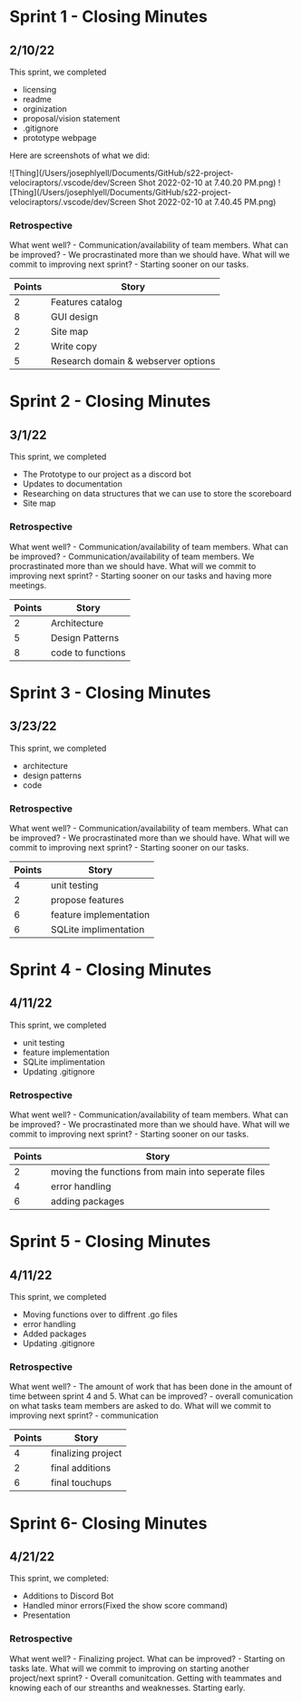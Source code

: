 # Sprint 1 - Closing Minutes
## 2/10/22

This sprint, we completed
* licensing
* readme
* orginization
* proposal/vision statement
* .gitignore
* prototype webpage

Here are screenshots of what we did:

![Thing](/Users/josephlyell/Documents/GitHub/s22-project-velociraptors/.vscode/dev/Screen Shot 2022-02-10 at 7.40.20 PM.png)
![Thing](/Users/josephlyell/Documents/GitHub/s22-project-velociraptors/.vscode/dev/Screen Shot 2022-02-10 at 7.40.45 PM.png)

### Retrospective

What went well? - Communication/availability of team members.
What can be improved? - We procrastinated more than we should have.
What will we commit to improving next sprint? - Starting sooner on our tasks.

Points | Story
-------|--------
2      | Features catalog
8      | GUI design
2      | Site map
2      | Write copy
5      | Research domain & webserver options

# Sprint 2 - Closing Minutes
## 3/1/22

This sprint, we completed
* The Prototype to our project as a discord bot
* Updates to documentation 
* Researching on data structures that we can use to store the scoreboard
* Site map


### Retrospective

What went well? - Communication/availability of team members.
What can be improved? - Communication/availability of team members. We procrastinated more than we should have.
What will we commit to improving next sprint? - Starting sooner on our tasks and having more meetings.

Points | Story
-------|--------
2      | Architecture
5      | Design Patterns
8      | code to functions

# Sprint 3 - Closing Minutes
## 3/23/22

This sprint, we completed
* architecture 
* design patterns
* code

### Retrospective

What went well? - Communication/availability of team members.
What can be improved? - We procrastinated more than we should have.
What will we commit to improving next sprint? - Starting sooner on our tasks.

Points | Story
-------|--------
4      | unit testing 
2      | propose features
6      | feature implementation 
6      | SQLite implimentation


# Sprint 4 - Closing Minutes
## 4/11/22

This sprint, we completed
* unit testing 
* feature implementation
* SQLite implimentation
* Updating .gitignore

### Retrospective

What went well? - Communication/availability of team members.
What can be improved? - We procrastinated more than we should have.
What will we commit to improving next sprint? - Starting sooner on our tasks.

Points | Story
-------|--------
2      | moving the functions from main into seperate files
4      | error handling
6      | adding packages



# Sprint 5 - Closing Minutes
## 4/11/22

This sprint, we completed
* Moving functions over to diffrent .go files 
* error handling
* Added packages
* Updating .gitignore

### Retrospective

What went well? - The amount of work that has been done in the amount of time between sprint 4 and 5.
What can be improved? - overall comunication on what tasks team members are asked to do.
What will we commit to improving next sprint? - communication

Points | Story
-------|--------
4      | finalizing project
2      | final additions
6      | final touchups 

# Sprint  6- Closing Minutes
## 4/21/22

This sprint, we completed:
* Additions to Discord Bot
* Handled minor errors(Fixed the show score command)
* Presentation

### Retrospective

What went well? - Finalizing project.
What can be improved? - Starting on tasks late.
What will we commit to improving on starting another project/next sprint? - Overall comunitcation. Getting with teammates and knowing each of our streanths and weaknesses. Starting early.
